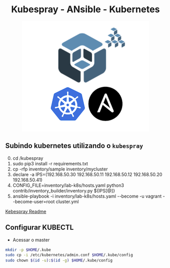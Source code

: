 <h1 align="center">Kubespray - ANsible - Kubernetes </h1>

<p align="center">
  <img alt="k8s" src="../images/kubespray.png">
</p>

## Subindo kubernetes utilizando o `kubespray`

0. cd /kubespray
1. sudo pip3 install -r requirements.txt
2. cp -rfp inventory/sample inventory/mycluster
3. declare -a IPS=(192.168.50.30 192.168.50.11 192.168.50.12 192.168.50.20 192.168.50.41)
4. CONFIG_FILE=inventory/lab-k8s/hosts.yaml python3 contrib/inventory_builder/inventory.py ${IPS[@]}
5. ansible-playbook -i inventory/lab-k8s/hosts.yaml  --become -u vagrant --become-user=root cluster.yml

[Kebespray Readme ](/src/kubespray/README.md)

## Configurar KUBECTL

- Acessar o master

```bash
mkdir -p $HOME/.kube
sudo cp -i /etc/kubernetes/admin.conf $HOME/.kube/config
sudo chown $(id -u):$(id -g) $HOME/.kube/config
```